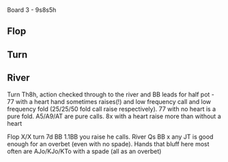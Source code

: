 Board 3 - 9s8s5h

## Flop

## Turn



## River

 Turn Th8h, action checked through to the river and BB leads for half pot - 77 with a heart hand sometimes raises(!) and low frequency call and low frequency fold (25/25/50 fold call raise respectively). 77 with no heart is a pure fold. A5/A9/AT are pure calls. 8x with a heart raise more than without a heart


Flop X/X turn 7d BB 1.1BB you raise he calls. River Qs BB x any JT is good enough for an overbet (even with no spade). Hands that bluff here most often are AJo/KJo/KTo with a spade (all as an overbet)